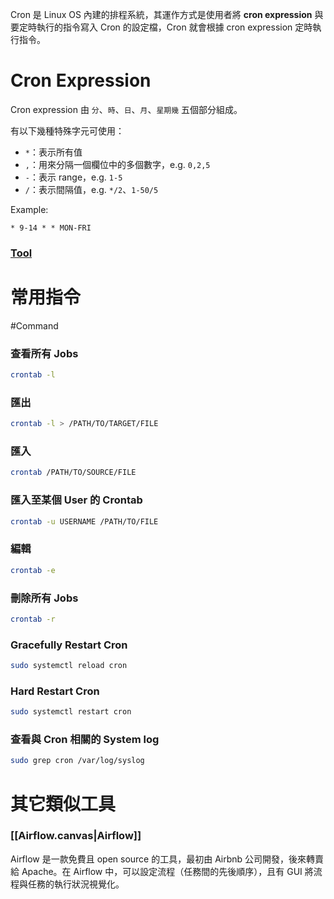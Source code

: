 Cron 是 Linux OS 內建的排程系統，其運作方式是使用者將 **cron expression** 與要定時執行的指令寫入 Cron 的設定檔，Cron 就會根據 cron expression 定時執行指令。

# Cron Expression

Cron expression 由 `分`、`時`、`日`、`月`、`星期幾` 五個部分組成。

有以下幾種特殊字元可使用：

- `*`：表示所有值
- `,`：用來分隔一個欄位中的多個數字，e.g. `0,2,5`
- `-`：表示 range，e.g. `1-5`
- `/`：表示間隔值，e.g. `*/2`、`1-50/5`

Example:

```cron
* 9-14 * * MON-FRI 
```
### [Tool](https://crontab.guru/)

# 常用指令

#Command 

### 查看所有 Jobs

```bash
crontab -l
```

### 匯出

```bash
crontab -l > /PATH/TO/TARGET/FILE
```


### 匯入

```bash
crontab /PATH/TO/SOURCE/FILE
```

### 匯入至某個 User 的 Crontab

```bash
crontab -u USERNAME /PATH/TO/FILE
```

### 編輯

```bash
crontab -e
```

### 刪除所有 Jobs

```bash
crontab -r
```

### Gracefully Restart Cron

```bash
sudo systemctl reload cron
```

### Hard Restart Cron

```bash
sudo systemctl restart cron
```

### 查看與 Cron 相關的 System log

```bash
sudo grep cron /var/log/syslog
```

# 其它類似工具

### [[Airflow.canvas|Airflow]]

Airflow 是一款免費且 open source 的工具，最初由 Airbnb 公司開發，後來轉賣給 Apache。在 Airflow 中，可以設定流程（任務間的先後順序），且有 GUI 將流程與任務的執行狀況視覺化。
